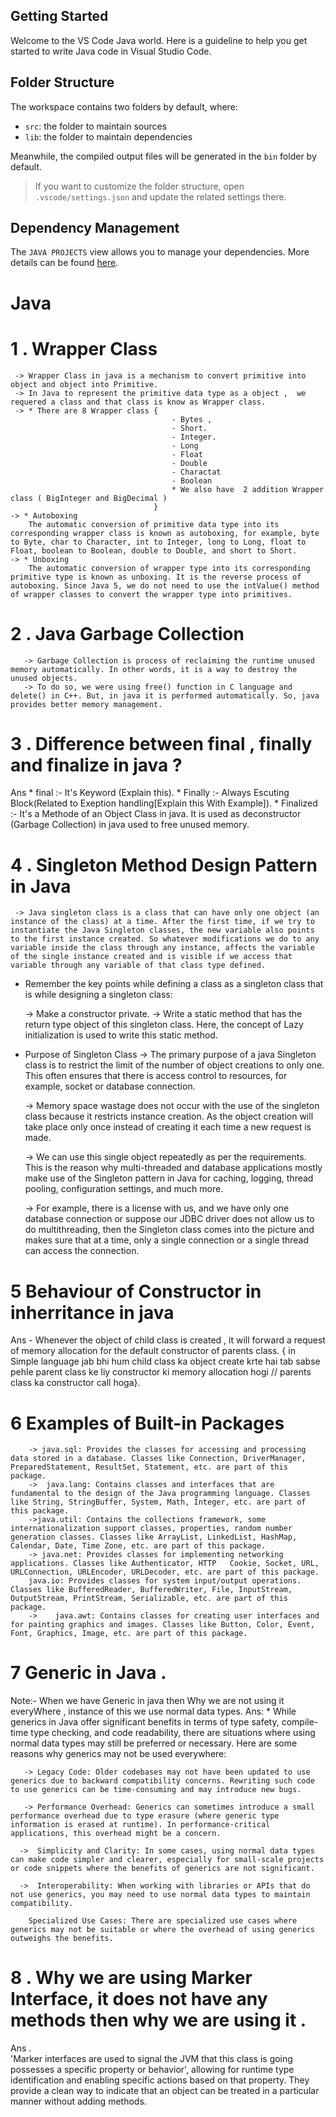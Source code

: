 ## Getting Started

Welcome to the VS Code Java world. Here is a guideline to help you get started to write Java code in Visual Studio Code.

## Folder Structure

The workspace contains two folders by default, where:

- `src`: the folder to maintain sources
- `lib`: the folder to maintain dependencies

Meanwhile, the compiled output files will be generated in the `bin` folder by default.

> If you want to customize the folder structure, open `.vscode/settings.json` and update the related settings there.

## Dependency Management

The `JAVA PROJECTS` view allows you to manage your dependencies. More details can be found [here](https://github.com/microsoft/vscode-java-dependency#manage-dependencies).


# Java


# 1 . Wrapper Class 
     -> Wrapper Class in java is a mechanism to convert primitive into object and object into Primitive. 
     -> In Java to represent the primitive data type as a object ,  we requered a class and that class is know as Wrapper class.
     -> * There are 8 Wrapper class {
                                        - Bytes ,
                                        - Short.
                                        - Integer.
                                        - Long 
                                        - Float
                                        - Double
                                        - Charactat
                                        - Boolean 
                                        * We also have  2 addition Wrapper class ( BigInteger and BigDecimal )
                                    }
    -> * Autoboxing 
        The automatic conversion of primitive data type into its corresponding wrapper class is known as autoboxing, for example, byte to Byte, char to Character, int to Integer, long to Long, float to Float, boolean to Boolean, double to Double, and short to Short.
    -> * Unboxing
        The automatic conversion of wrapper type into its corresponding primitive type is known as unboxing. It is the reverse process of autoboxing. Since Java 5, we do not need to use the intValue() method of wrapper classes to convert the wrapper type into primitives.

# 2 .  Java Garbage Collection
       -> Garbage Collection is process of reclaiming the runtime unused memory automatically. In other words, it is a way to destroy the unused objects.
       -> To do so, we were using free() function in C language and delete() in C++. But, in java it is performed automatically. So, java    provides better memory management.

# 3 .   Difference between final , finally and finalize in java ?
Ans    * final :- It's Keyword (Explain this).
       * Finally :- Always Escuting Block(Related to Exeption handling[Explain this With Example]).
       * Finalized :- It's a Methode of an Object Class in java. It is used as deconstructor (Garbage Collection) in java used to free       unused memory.


# 4 . Singleton Method Design Pattern in Java

     -> Java singleton class is a class that can have only one object (an instance of the class) at a time. After the first time, if we try to instantiate the Java Singleton classes, the new variable also points to the first instance created. So whatever modifications we do to any variable inside the class through any instance, affects the variable of the single instance created and is visible if we access that variable through any variable of that class type defined.

 *  Remember the key points while defining a class as a singleton class that is while designing a singleton class:

    -> Make a constructor private.
    -> Write a static method that has the return type object of this singleton class. Here, the concept of Lazy initialization is used to    write this static method.

  * Purpose of Singleton Class
     ->   The primary purpose of a java Singleton class is to restrict the limit of the number of object creations to only one. This often ensures that there is access control to resources, for example, socket or database connection.

     ->   Memory space wastage does not occur with the use of the singleton class because it restricts instance creation. As the object creation will take place only once instead of creating it each time a new request is made.

     ->   We can use this single object repeatedly as per the requirements. This is the reason why multi-threaded and database applications mostly make use of the Singleton pattern in Java for caching, logging, thread pooling, configuration settings, and much more.

     ->  For example, there is a license with us, and we have only one database connection or suppose our JDBC driver does not allow us to do multithreading, then the Singleton class comes into the picture and makes sure that at a time, only a single connection or a single thread can access the connection.

# 5 Behaviour of Constructor in inherritance in java
Ans - Whenever the object of child class is created , it will forward a request of memory allocation for the default constructor of parents class. { in Simple language jab bhi hum child class ka object create krte hai tab sabse pehle parent class ke liy constructor ki memory allocation hogi // parents class ka constructor call hoga}.

# 6 Examples of Built-in Packages
        -> java.sql: Provides the classes for accessing and processing data stored in a database. Classes like Connection, DriverManager, PreparedStatement, ResultSet, Statement, etc. are part of this package.
        ->  java.lang: Contains classes and interfaces that are fundamental to the design of the Java programming language. Classes like String, StringBuffer, System, Math, Integer, etc. are part of this package.
        ->java.util: Contains the collections framework, some internationalization support classes, properties, random number generation classes. Classes like ArrayList, LinkedList, HashMap, Calendar, Date, Time Zone, etc. are part of this package.
        -> java.net: Provides classes for implementing networking applications. Classes like Authenticator, HTTP   Cookie, Socket, URL, URLConnection, URLEncoder, URLDecoder, etc. are part of this package.
        java.io: Provides classes for system input/output operations. Classes like BufferedReader, BufferedWriter, File, InputStream, OutputStream, PrintStream, Serializable, etc. are part of this package.
        ->    java.awt: Contains classes for creating user interfaces and for painting graphics and images. Classes like Button, Color, Event, Font, Graphics, Image, etc. are part of this package.

# 7 Generic in Java .

  Note:-  When we have Generic in java then Why we are not using it everyWhere , instance of this we use normal data types.
Ans: 
      * While generics in Java offer significant benefits in terms of type safety, compile-time type checking, and code readability, there are situations where using normal data types may still be preferred or necessary. Here are some reasons why generics may not be used everywhere:

       -> Legacy Code: Older codebases may not have been updated to use generics due to backward compatibility concerns. Rewriting such code to use generics can be time-consuming and may introduce new bugs.

       -> Performance Overhead: Generics can sometimes introduce a small performance overhead due to type erasure (where generic type information is erased at runtime). In performance-critical applications, this overhead might be a concern.

      ->  Simplicity and Clarity: In some cases, using normal data types can make code simpler and clearer, especially for small-scale projects or code snippets where the benefits of generics are not significant.

      ->  Interoperability: When working with libraries or APIs that do not use generics, you may need to use normal data types to maintain compatibility.

        Specialized Use Cases: There are specialized use cases where generics may not be suitable or where the overhead of using generics outweighs the benefits.

  # 8 . Why we are using Marker Interface, it does not have any methods then why we are using it .
Ans .  
       'Marker interfaces are used to signal the JVM  that this class is going possesses a specific property or behavior', allowing for runtime type identification and enabling specific actions based on that property. They provide a clean way to indicate that an object can be treated in a particular manner without adding methods.
     
    
